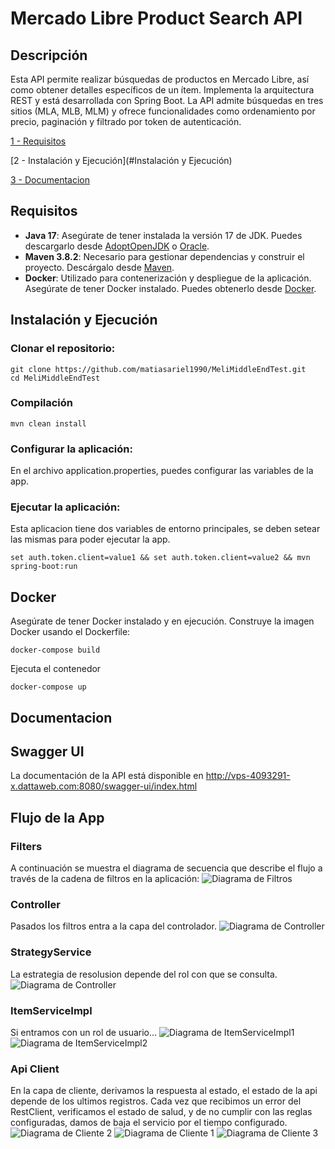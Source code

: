 # Mercado Libre Product Search API

## Descripción

Esta API permite realizar búsquedas de productos en Mercado Libre, así como obtener detalles específicos de un ítem. Implementa la arquitectura REST y está desarrollada con Spring Boot. La API admite búsquedas en tres sitios (MLA, MLB, MLM) y ofrece funcionalidades como ordenamiento por precio, paginación y filtrado por token de autenticación.


[1 - Requisitos](#Requisitos)

[2 - Instalación y Ejecución](#Instalación y Ejecución)

[3 - Documentacion](#Documentacion)


## Requisitos


- **Java 17**: Asegúrate de tener instalada la versión 17 de JDK. Puedes descargarlo desde [AdoptOpenJDK](https://adoptopenjdk.net/) o [Oracle](https://www.oracle.com/java/technologies/javase-jdk17-downloads.html).
- **Maven 3.8.2**: Necesario para gestionar dependencias y construir el proyecto. Descárgalo desde [Maven](https://maven.apache.org/download.cgi).
- **Docker**: Utilizado para contenerización y despliegue de la aplicación. Asegúrate de tener Docker instalado. Puedes obtenerlo desde [Docker](https://www.docker.com/get-started).

## Instalación y Ejecución
### Clonar el repositorio:

```
git clone https://github.com/matiasariel1990/MeliMiddleEndTest.git
cd MeliMiddleEndTest
```
### Compilación

```
mvn clean install
```
### Configurar la aplicación:
En el archivo application.properties, puedes configurar las variables de la app.


### Ejecutar la aplicación:
Esta aplicacion tiene dos variables de entorno principales, se deben setear las mismas para poder ejecutar la app.
```
set auth.token.client=value1 && set auth.token.client=value2 && mvn spring-boot:run
```

## Docker
Asegúrate de tener Docker instalado y en ejecución. Construye la imagen Docker usando el Dockerfile:
```
docker-compose build
```
Ejecuta el contenedor

```
docker-compose up
```

## Documentacion 

## Swagger UI
La documentación de la API está disponible en
http://vps-4093291-x.dattaweb.com:8080/swagger-ui/index.html


## Flujo de la App

### Filters
A continuación se muestra el diagrama de secuencia que describe el flujo a través de la cadena de filtros en la aplicación:
![Diagrama de Filtros](src/main/resources/docs/filter_chain.png)

### Controller
Pasados los filtros entra a la capa del controlador.
![Diagrama de Controller](src/main/resources/docs/controller.png)

### StrategyService
La estrategia de resolusion depende del rol con que se consulta.
![Diagrama de Controller](src/main/resources/docs/ServiceStrategy.png)

### ItemServiceImpl
Si entramos con un rol de usuario...
![Diagrama de ItemServiceImpl1](src/main/resources/docs/ItemServiceImpl-getItemById.png)
![Diagrama de ItemServiceImpl2](src/main/resources/docs/ItemServiceImpl-getItemsByQuery.png)

### Api Client
En la capa de cliente, derivamos la respuesta al estado, el estado de la api depende de los ultimos registros.
Cada vez que recibimos un error del RestClient, verificamos el estado de salud, 
y de no cumplir con las reglas configuradas, damos de baja el servicio por el tiempo configurado.
![Diagrama de Cliente 2](src/main/resources/docs/whenState-ApiClientAndResponseOk.png)
![Diagrama de Cliente 1](src/main/resources/docs/whenState-ApiClientAndError.png)
![Diagrama de Cliente 3](src/main/resources/docs/whenState-ApiUnavailableState.png)
